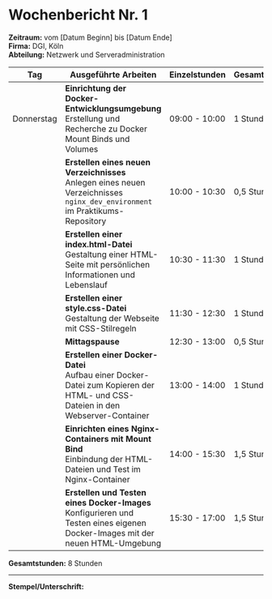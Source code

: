 # Wochenbericht Nr. 1
**Zeitraum:** vom [Datum Beginn] bis [Datum Ende]  
**Firma:** DGI, Köln  
**Abteilung:** Netzwerk und Serveradministration

| Tag      | Ausgeführte Arbeiten | Einzelstunden     | Gesamtstunden |
|----------|-----------------------|-------------------|---------------|
| Donnerstag | **Einrichtung der Docker-Entwicklungsumgebung**  <br> Erstellung und Recherche zu Docker Mount Binds und Volumes | 09:00 - 10:00 | 1 Stunde |
|           | **Erstellen eines neuen Verzeichnisses**  <br> Anlegen eines neuen Verzeichnisses `nginx_dev_environment` im Praktikums-Repository | 10:00 - 10:30 | 0,5 Stunden |
|           | **Erstellen einer index.html-Datei**  <br> Gestaltung einer HTML-Seite mit persönlichen Informationen und Lebenslauf | 10:30 - 11:30 | 1 Stunde |
|           | **Erstellen einer style.css-Datei**  <br> Gestaltung der Webseite mit CSS-Stilregeln | 11:30 - 12:30 | 1 Stunde |
|           | **Mittagspause** | 12:30 - 13:00 | 0,5 Stunden |
|           | **Erstellen einer Docker-Datei**  <br> Aufbau einer Docker-Datei zum Kopieren der HTML- und CSS-Dateien in den Webserver-Container | 13:00 - 14:00 | 1 Stunde |
|           | **Einrichten eines Nginx-Containers mit Mount Bind**  <br> Einbindung der HTML-Dateien und Test im Nginx-Container | 14:00 - 15:30 | 1,5 Stunden |
|           | **Erstellen und Testen eines Docker-Images**  <br> Konfigurieren und Testen eines eigenen Docker-Images mit der neuen HTML-Umgebung | 15:30 - 17:00 | 1,5 Stunden |

**Gesamtstunden:** 8 Stunden

---

**Stempel/Unterschrift:**  
